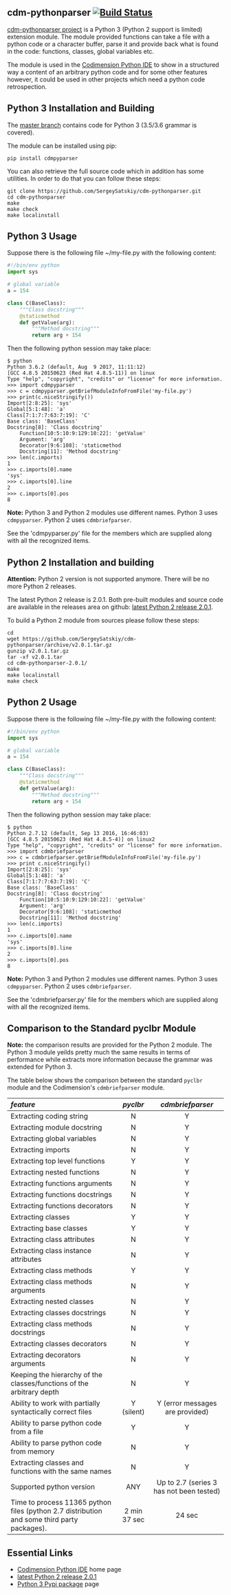 ## cdm-pythonparser [![Build Status](https://travis-ci.org/SergeySatskiy/cdm-pythonparser.svg?branch=master)](https://travis-ci.org/SergeySatskiy/cdm-pythonparser)
[cdm-pythonparser project](https://github.com/SergeySatskiy/cdm-pythonparser) is a
Python 3 (Python 2 support is limited) extension module.
The module provided functions can take a file with a python code or a character buffer,
parse it and provide back what is found in the code: functions, classes,
global variables etc.

The module is used in the [Codimension Python IDE](http://codimension.org) to show in a structured way a
content of an arbitrary python code and for some other features however, it could be used in other projects
which need a python code retrospection.

## Python 3 Installation and Building
The [master branch](https://github.com/SergeySatskiy/cdm-pythonparser) contains code for Python 3 (3.5/3.6 grammar is covered).

The module can be installed using pip:

```shell
pip install cdmpyparser
```

You can also retrieve the full source code which in addition has some utilities.
In order to do that you can follow these steps:


```shell
git clone https://github.com/SergeySatskiy/cdm-pythonparser.git
cd cdm-pythonparser
make
make check
make localinstall
```

## Python 3 Usage
Suppose there is the following file ~/my-file.py with the following content:

```python
#!/bin/env python
import sys

# global variable
a = 154

class C(BaseClass):
    """Class docstring"""
    @staticmethod
    def getValue(arg):
        """Method docstring"""
        return arg + 154
```

Then the following python session may take place:

```shell
$ python
Python 3.6.2 (default, Aug  9 2017, 11:11:12)
[GCC 4.8.5 20150623 (Red Hat 4.8.5-11)] on linux
Type "help", "copyright", "credits" or "license" for more information.
>>> import cdmpyparser
>>> c = cdmpyparser.getBriefModuleInfoFromFile('my-file.py')
>>> print(c.niceStringify())
Import[2:8:25]: 'sys'
Global[5:1:48]: 'a'
Class[7:1:7:7:63:7:19]: 'C'
Base class: 'BaseClass'
Docstring[8]: 'Class docstring'
    Function[10:5:10:9:129:10:22]: 'getValue'
    Argument: 'arg'
    Decorator[9:6:108]: 'staticmethod
    Docstring[11]: 'Method docstring'
>>> len(c.imports)
1
>>> c.imports[0].name
'sys'
>>> c.imports[0].line
2
>>> c.imports[0].pos
8
```

**Note:** Python 3 and Python 2 modules use different names. Python 3 uses
`cdmpyparser`. Python 2 uses `cdmbriefparser`.

See the 'cdmpyparser.py' file for the members which are supplied along with
all the recognized items.


## Python 2 Installation and building
**Attention:** Python 2 version is not supported anymore.
There will be no more Python 2 releases.

The latest Python 2 release is 2.0.1. Both pre-built modules and
source code are available in the releases area on github:
[latest Python 2 release 2.0.1](https://github.com/SergeySatskiy/cdm-pythonparser/releases/tag/v2.0.1).

To build a Python 2 module from sources please follow these steps:

```shell
cd
wget https://github.com/SergeySatskiy/cdm-pythonparser/archive/v2.0.1.tar.gz
gunzip v2.0.1.tar.gz
tar -xf v2.0.1.tar
cd cdm-pythonparser-2.0.1/
make
make localinstall
make check
```

## Python 2 Usage
Suppose there is the following file ~/my-file.py with the following content:

```python
#!/bin/env python
import sys

# global variable
a = 154

class C(BaseClass):
    """Class docstring"""
    @staticmethod
    def getValue(arg):
        """Method docstring"""
        return arg + 154
```

Then the following python session may take place:

```shell
$ python
Python 2.7.12 (default, Sep 13 2016, 16:46:03)
[GCC 4.8.5 20150623 (Red Hat 4.8.5-4)] on linux2
Type "help", "copyright", "credits" or "license" for more information.
>>> import cdmbriefparser
>>> c = cdmbriefparser.getBriefModuleInfoFromFile('my-file.py')
>>> print c.niceStringify()
Import[2:8:25]: 'sys'
Global[5:1:48]: 'a'
Class[7:1:7:7:63:7:19]: 'C'
Base class: 'BaseClass'
Docstring[8]: 'Class docstring'
    Function[10:5:10:9:129:10:22]: 'getValue'
    Argument: 'arg'
    Decorator[9:6:108]: 'staticmethod
    Docstring[11]: 'Method docstring'
>>> len(c.imports)
1
>>> c.imports[0].name
'sys'
>>> c.imports[0].line
2
>>> c.imports[0].pos
8
```

**Note:** Python 3 and Python 2 modules use different names. Python 3 uses
`cdmpyparser`. Python 2 uses `cdmbriefparser`.

See the 'cdmbriefparser.py' file for the members which are supplied along with
all the recognized items.


## Comparison to the Standard pyclbr Module
**Note:** the comparison results are provided for the Python 2 module.
The Python 3 module yeilds pretty much the same results in terms of performance
while extracts more information because the grammar was extended for Python 3.

The table below shows the comparison between the standard `pyclbr` module and
the Codimension's `cdmbriefparser` module.

| *feature* | *pyclbr* | *cdmbriefparser* |
|:----------|:--------:|:----------------:|
| Extracting coding string | N | Y |
| Extracting module docstring | N | Y |
| Extracting global variables | N | Y |
| Extracting imports | N | Y |
| Extracting top level functions | Y | Y |
| Extracting nested functions | N | Y |
| Extracting functions arguments | N | Y |
| Extracting functions docstrings | N | Y |
| Extracting functions decorators | N | Y |
| Extracting classes | Y | Y |
| Extracting base classes | Y | Y |
| Extracting class attributes | N | Y |
| Extracting class instance attributes | N | Y |
| Extracting class methods | Y | Y |
| Extracting class methods arguments | N | Y |
| Extracting nested classes | N | Y |
| Extracting classes docstrings | N | Y |
| Extracting class methods docstrings | N | Y |
| Extracting classes decorators | N | Y |
| Extracting decorators arguments | N | Y |
| Keeping the hierarchy of the classes/functions of the arbitrary depth | N | Y |
| Ability to work with partially syntactically correct files | Y (silent) | Y (error messages are provided) |
| Ability to parse python code from a file | Y | Y |
| Ability to parse python code from memory | N | Y |
| Extracting classes and functions with the same names | N | Y |
| Supported python version | ANY | Up to 2.7 (series 3 has not been tested) |
| Time to process 11365 python files (python 2.7 distribution and some third party packages). | 2 min 37 sec | 24 sec |

## Essential Links
- [Codimension Python IDE](http://codimension.org) home page
- [latest Python 2 release 2.0.1](https://github.com/SergeySatskiy/cdm-pythonparser/releases/tag/v2.0.1)
- [Python 3 Pypi package](https://pypi.python.org/pypi?name=cdmpyparser&:action=display) page
